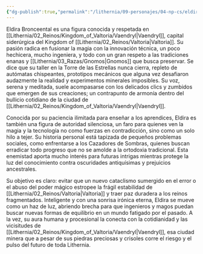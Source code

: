 ```yaml
---
{"dg-publish":true,"permalink":"/lithernia/09-personajes/04-np-cs/eldira-bronceental/","title":"Eldira Bronceental","tags":["lithernia","personaje","Valtoria","Vaendryl","ingenieria"]}
---
```


Eldira Bronceental es una figura conocida y respetada en [[Lithernia/02_Reinos/Kingdom_of_Valtoria/Vaendryl\|Vaendryl]], capital siderúrgica del Kingdom of [[Lithernia/02_Reinos/Valtoria\|Valtoria]]. Su pasión radica en fusionar la magia con la innovación técnica, un poco hechicera, mucho ingeniera, y todo con un gran respeto a las tradiciones enanas y [[Lithernia/03_Razas/Gnomos\|Gnomos]] que busca preservar. Se dice que su taller en la Torre de las Estrellas nunca cierra, repleto de autómatas chispeantes, prototipos mecánicos que alguna vez desafiaron audazmente la realidad y experimentos minerales imposibles. Su voz, serena y meditada, suele acompasarse con los delicados clics y zumbidos que emergen de sus creaciones; un contrapunto de armonía dentro del bullicio cotidiano de la ciudad de [[Lithernia/02_Reinos/Kingdom_of_Valtoria/Vaendryl\|Vaendryl]].

Conocida por su paciencia ilimitada para enseñar a los aprendices, Eldira es también una figura de autoridad silenciosa, un faro para quienes ven la magia y la tecnología no como fuerzas en contradicción, sino como un solo hilo a tejer. Su historia personal está tapizada de pequeños problemas sociales, como enfrentarse a los Cazadores de Sombras, quienes buscan erradicar todo progreso que no se amolde a la ortodoxia tradicional. Esta enemistad aporta mucho interés para futuras intrigas mientras protege la luz del conocimiento contra oscuridades antiquísimas y prejuicios ancestrales.

Su objetivo es claro: evitar que un nuevo cataclismo sumergido en el error o el abuso del poder mágico estropee la frágil estabilidad de [[Lithernia/02_Reinos/Valtoria\|Valtoria]] y traer paz duradera a los reinos fragmentados. Inteligente y con una sonrisa irónica eterna, Eldira se mueve como un haz de luz, abriendo brecha para que ingenieros y magos puedan buscar nuevas formas de equilibrio en un mundo fatigado por el pasado. A la vez, su aura humana y procesional la conecta con la cotidianidad y las vicisitudes de [[Lithernia/02_Reinos/Kingdom_of_Valtoria/Vaendryl\|Vaendryl]], esa ciudad minera que a pesar de sus piedras preciosas y crisoles corre el riesgo y el pulso del futuro de toda Lithernia.